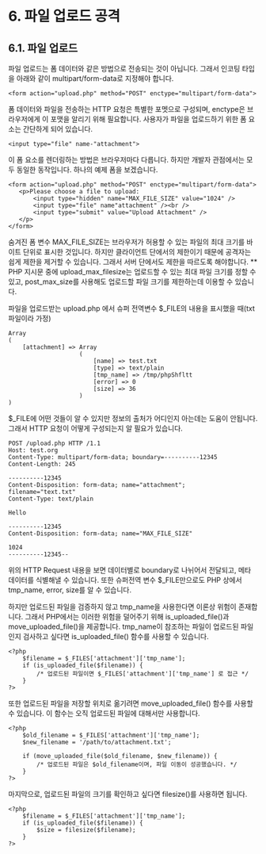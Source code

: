 # 6. 파일 업로드 공격

## 6.1. 파일 업로드
 파일 업로드는 폼 데이터와 같은 방법으로 전송되는 것이 아닙니다. 그래서 인코팅 타입을 아래와 같이 multipart/form-data로 지정해야 합니다.
 ```
 <form action="upload.php" method="POST" enctype="multipart/form-data">
 ```
  폼 데이터와 파일을 전송하는 HTTP 요청은 특별한 포멧으로 구성되며, enctype은 브라우저에게 이 포맷을 알리기 위해 필요합니다. 사용자가 파일을 업로드하기 위한 폼 요소는 간단하게 되어 있습니다.
  ```
  <input type="file" name-"attachment">
  ```
 이 폼 요소를 렌더링하는 방법은 브라우저마다 다릅니다. 하지만 개발자 관점에서는 모두 동일한 동작입니다. 하나의 예제 폼을 보겠습니다.
 ```
 <form action="upload.php" method="POST" enctype="multipart/form-data">
    <p>Please choose a file to upload:
        <input type="hidden" name="MAX_FILE_SIZE" value="1024" />
        <input type="file" name"attachment" /><br />
        <input type="submit" value="Upload Attachment" />
    </p>
</form>
 ```
 숨겨진 폼 변수 MAX_FILE_SIZE는 브라우저가 허용할 수 있는 파일의 최대 크기를 바이트 단위로 표시한 것입니다. 하지만 클라이언트 단에서의 제한이기 때문에 공격자는 쉽게 제한을 제거할 수 있습니다. 그래서 서버 단에서도 제한을 따르도록 해야합니다.
** PHP 지시문 중에 upload_max_filesize는 업로드할 수 있는 최대 파일 크기를 정할 수 있고, post_max_size를 사용해도 업로드할 파일 크기를 제한하는데 이용할 수 있습니다.

파일을 업로드받는 upload.php 에서 슈퍼 전역변수 $_FILE의 내용을 표시했을 때(txt파일이라 가정)
```
Array
(
    [attachment] => Array
                    (
                        [name] => test.txt
                        [type] => text/plain
                        [tmp_name] => /tmp/phpShfltt
                        [error] => 0
                        [size] => 36
                    )
)
```
$_FILE에 어떤 것들이 알 수 있지만 정보의 출처가 어디인지 아는데는 도움이 안됩니다. 그래서 HTTP 요청이 어떻게 구성되는지 알 필요가 있습니다.
```
POST /upload.php HTTP /1.1
Host: test.org
Content-Type: multipart/form-data; boundary=----------12345
Content-Length: 245

----------12345
Content-Disposition: form-data; name="attachment";
filename="text.txt"
Content-Type: text/plain

Hello

----------12345
Content-Disposition: form-data; name="MAX_FILE_SIZE"

1024
----------12345--
```

위의 HTTP Request 내용을 보면 데이터별로 boundary로 나뉘어서 전달되고, 메타 데이터를 식별해낼 수 있습니다. 또한 슈퍼전역 변수 $_FILE만으로도 PHP 상에서 tmp_name, error, size를 알 수 있습니다.

하지만 업로드된 파일을 검증하지 않고 tmp_name을 사용한다면 이론상 위험이 존재합니다. 그래서 PHP에서는 이러한 위험을 덜어주기 위해 is_uploaded_file()과 move_uploaded_file()을 제공합니다. tmp_name이 참조하는 파일이 업로드된 파일인지 검사하고 싶다면 is_uploaded_file() 함수를 사용할 수 있습니다.
```
<?php
    $filename = $_FILES['attachment']['tmp_name'];
    if (is_uploaded_file($filename)) {
        /* 업로드된 파일이면 $_FILES['attachment']['tmp_name'] 로 접근 */
    }
?>
```
또한 업로드된 파일을 저장할 위치로 옮기려면 move_uploaded_file() 함수를 사용할 수 있습니다. 이 함수는 오직 업로드된 파일에 대해서만 사용합니다.
```
<?php
    $old_filename = $_FILES['attachment']['tmp_name'];
    $new_filename = '/path/to/attachment.txt';

    if (move_uploaded_file($old_filename, $new_filename)) {
        /* 업로드된 파일은 $old_filename이며, 파일 이동이 성공했습니다. */
    }
?>
```
마지막으로, 업로드된 파일의 크기를 확인하고 싶다면 filesize()를 사용하면 됩니다.
```
<?php
    $filename = $_FILES['attachment']['tmp_name'];
    if (is_uploaded_file($filename)) {
        $size = filesize($filename);
    }
?>
```

